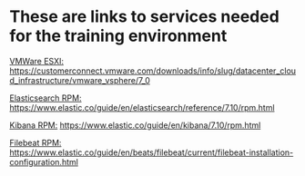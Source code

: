 # These are links to services needed for the training environment

<u>VMWare ESXI:</u> https://customerconnect.vmware.com/downloads/info/slug/datacenter_cloud_infrastructure/vmware_vsphere/7_0

<u>Elasticsearch RPM:</u> https://www.elastic.co/guide/en/elasticsearch/reference/7.10/rpm.html

<u>Kibana RPM:</u> https://www.elastic.co/guide/en/kibana/7.10/rpm.html

<u>Filebeat RPM:</u> https://www.elastic.co/guide/en/beats/filebeat/current/filebeat-installation-configuration.html

